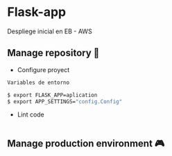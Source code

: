 # Flask-app

Despliege inicial en EB - AWS

## Manage repository 🤳

- Configure proyect
```sh
Variables de entorno

$ export FLASK_APP=aplication
$ export APP_SETTINGS="config.Config"
```

- Lint code
```

```
## Manage production environment 🎮


